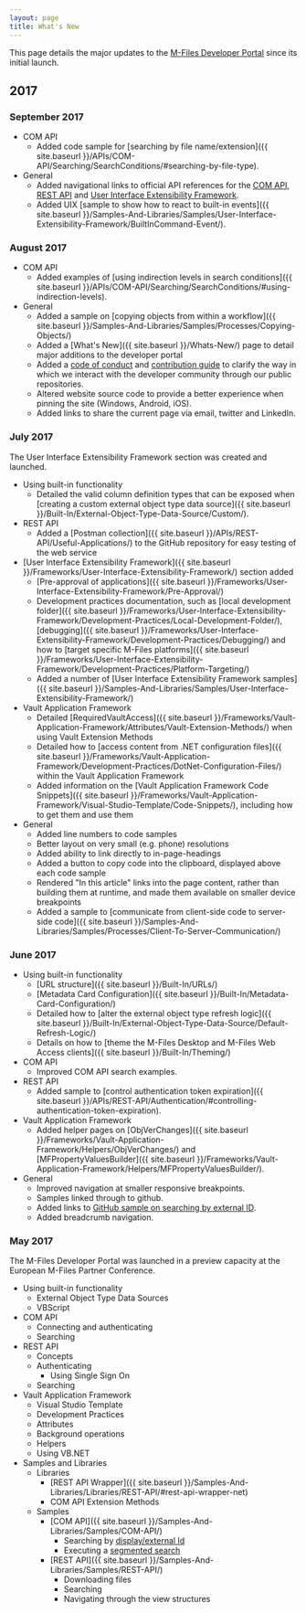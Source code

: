 ```yaml
---
layout: page
title: What's New
---
```


This page details the major updates to the [M-Files Developer Portal](http://developer.m-files.com) since its initial launch.

## 2017

### September 2017

* COM API
	* Added code sample for [searching by file name/extension]({{ site.baseurl }}/APIs/COM-API/Searching/SearchConditions/#searching-by-file-type).
* General
	* Added navigational links to official API references for the [COM API](https://www.m-files.com/api/documentation/latest/index.html), [REST API](http://www.m-files.com/MFWS/) and [User Interface Extensibility Framework](https://www.m-files.com/UI_Extensibility_Framework/#FrontPage.html).
	* Added UIX [sample to show how to react to built-in events]({{ site.baseurl }}/Samples-And-Libraries/Samples/User-Interface-Extensibility-Framework/BuiltInCommand-Event/).


### August 2017

* COM API
	* Added examples of [using indirection levels in search conditions]({{ site.baseurl }}/APIs/COM-API/Searching/SearchConditions/#using-indirection-levels).
* General
	* Added a sample on [copying objects from within a workflow]({{ site.baseurl }}/Samples-And-Libraries/Samples/Processes/Copying-Objects/)
	* Added a [What's New]({{ site.baseurl }}/Whats-New/) page to detail major additions to the developer portal
	* Added a [code of conduct](https://github.com/M-Files/MFilesSamplesAndLibraries/blob/master/CODE_OF_CONDUCT.md) and [contribution guide](https://github.com/M-Files/MFilesSamplesAndLibraries/blob/master/CONTRIBUTING.md) to clarify the way in which we interact with the developer community through our public repositories.
	* Altered website source code to provide a better experience when pinning the site (Windows, Android, iOS).
	* Added links to share the current page via email, twitter and LinkedIn.

### July 2017

The User Interface Extensibility Framework section was created and launched.

* Using built-in functionality
	* Detailed the valid column definition types that can be exposed when [creating a custom external object type data source]({{ site.baseurl }}/Built-In/External-Object-Type-Data-Source/Custom/).
* REST API
	* Added a [Postman collection]({{ site.baseurl }}/APIs/REST-API/Useful-Applications/) to the GitHub repository for easy testing of the web service
* [User Interface Extensibility Framework]({{ site.baseurl }}/Frameworks/User-Interface-Extensibility-Framework/) section added
	* [Pre-approval of applications]({{ site.baseurl }}/Frameworks/User-Interface-Extensibility-Framework/Pre-Approval/)
	* Development practices documentation, such as [local development folder]({{ site.baseurl }}/Frameworks/User-Interface-Extensibility-Framework/Development-Practices/Local-Development-Folder/), [debugging]({{ site.baseurl }}/Frameworks/User-Interface-Extensibility-Framework/Development-Practices/Debugging/) and how to [target specific M-Files platforms]({{ site.baseurl }}/Frameworks/User-Interface-Extensibility-Framework/Development-Practices/Platform-Targeting/)
	* Added a number of [User Interface Extensibility Framework samples]({{ site.baseurl }}/Samples-And-Libraries/Samples/User-Interface-Extensibility-Framework/)
* Vault Application Framework
	* Detailed [RequiredVaultAccess]({{ site.baseurl }}/Frameworks/Vault-Application-Framework/Attributes/Vault-Extension-Methods/) when using Vault Extension Methods
	* Detailed how to [access content from .NET configuration files]({{ site.baseurl }}/Frameworks/Vault-Application-Framework/Development-Practices/DotNet-Configuration-Files/) within the Vault Application Framework
	* Added information on the [Vault Application Framework Code Snippets]({{ site.baseurl }}/Frameworks/Vault-Application-Framework/Visual-Studio-Template/Code-Snippets/), including how to get them and use them
* General
	* Added line numbers to code samples
	* Better layout on very small (e.g. phone) resolutions
	* Added ability to link directly to in-page-headings
	* Added a button to copy code into the clipboard, displayed above each code sample
	* Rendered "In this article" links into the page content, rather than building them at runtime, and made them available on smaller device breakpoints
	* Added a sample to [communicate from client-side code to server-side code]({{ site.baseurl }}/Samples-And-Libraries/Samples/Processes/Client-To-Server-Communication/)

### June 2017

* Using built-in functionality
	* [URL structure]({{ site.baseurl }}/Built-In/URLs/)
	* [Metadata Card Configuration]({{ site.baseurl }}/Built-In/Metadata-Card-Configuration/)
	* Detailed how to [alter the external object type refresh logic]({{ site.baseurl }}/Built-In/External-Object-Type-Data-Source/Default-Refresh-Logic/)
	* Details on how to [theme the M-Files Desktop and M-Files Web Access clients]({{ site.baseurl }}/Built-In/Theming/)
* COM API
	* Improved COM API search examples.
* REST API
	* Added sample to [control authentication token expiration]({{ site.baseurl }}/APIs/REST-API/Authentication/#controlling-authentication-token-expiration).
* Vault Application Framework
	* Added helper pages on [ObjVerChanges]({{ site.baseurl }}/Frameworks/Vault-Application-Framework/Helpers/ObjVerChanges/) and [MFPropertyValuesBuilder]({{ site.baseurl }}/Frameworks/Vault-Application-Framework/Helpers/MFPropertyValuesBuilder/).
* General
	* Improved navigation at smaller responsive breakpoints.
	* Samples linked through to github.
	* Added links to [GitHub sample on searching by external ID](https://github.com/M-Files/MFilesSamplesAndLibraries/tree/master/Samples/COM%20API/SearchByDisplayId).
	* Added breadcrumb navigation.

### May 2017

The M-Files Developer Portal was launched in a preview capacity at the European M-Files Partner Conference.

* Using built-in functionality
	* External Object Type Data Sources
	* VBScript
* COM API
	* Connecting and authenticating
	* Searching
* REST API
	* Concepts
	* Authenticating
		* Using Single Sign On
	* Searching
* Vault Application Framework
	* Visual Studio Template
	* Development Practices
	* Attributes
	* Background operations
	* Helpers
	* Using VB.NET
* Samples and Libraries
	* Libraries
		* [REST API Wrapper]({{ site.baseurl }}/Samples-And-Libraries/Libraries/REST-API/#rest-api-wrapper-net)
		* COM API Extension Methods
	* Samples
		* [COM API]({{ site.baseurl }}/Samples-And-Libraries/Samples/COM-API/)
			* Searching by [display/external Id](https://github.com/M-Files/MFilesSamplesAndLibraries/tree/master/Samples/COM%20API/SearchByDisplayId#readme)
			* Executing a [segmented search](https://github.com/M-Files/MFilesSamplesAndLibraries/tree/master/Samples/COM%20API/SegmentedSearch#readme)
		* [REST API]({{ site.baseurl }}/Samples-And-Libraries/Samples/REST-API/)
			* Downloading files
			* Searching
			* Navigating through the view structures

